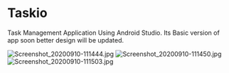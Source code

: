 # Taskio
Task Management Application Using Android Studio.
Its Basic version of app soon better design will be updated.

![Screenshot_20200910-111444.jpg](https://user-images.githubusercontent.com/44846827/92688365-da1a8a00-f35a-11ea-9e09-aa4ee38e91ac.jpg)
![Screenshot_20200910-111450.jpg](https://user-images.githubusercontent.com/44846827/92688376-dc7ce400-f35a-11ea-8cea-d6481b7f9c91.jpg)
![Screenshot_20200910-111503.jpg](https://user-images.githubusercontent.com/44846827/92688384-df77d480-f35a-11ea-8e8e-3ffcc78fc490.jpg)
